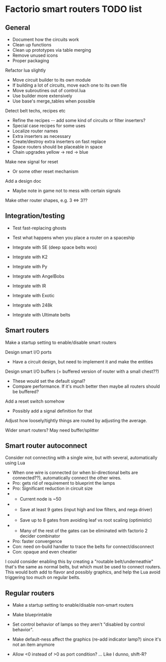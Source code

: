 # Factorio smart routers TODO list

## General
* Document how the circuits work
* Clean up functions
* Clean up prototypes via table merging
* Remove unused icons
* Proper packaging

Refactor lua slightly
* Move circuit builder to its own module
* If building a lot of circuits, move each one to its own file
* Move subroutines out of control.lua
* Use builder more extensively
* Use base's merge_tables when possible

Detect belt techs, recipes etc
* Refine the recipes -- add some kind of circuits or filter inserters?
* Special case recipes for some uses
* Localize router names
* Extra inserters as necessary
* Create/destroy extra inserters on fast replace
* Space routers should be placeable in space
* Chain upgrades yellow -> red -> blue

Make new signal for reset
* Or some other reset mechanism

Add a design doc
* Maybe note in game not to mess with certain signals

Make other router shapes, e.g. 3 <=> 3??

## Integration/testing

* Test fast-replacing ghosts
* Test what happens when you place a router on a spaceship

* Integrate with SE (deep space belts woo)
* Integrate with K2
* Integrate with Py
* Integrate with AngelBobs
* Integrate with IR
* Integrate with Exotic
* Integrate with 248k
* Integrate with Ultimate belts

## Smart routers
Make a startup setting to enable/disable smart routers

Design smart I/O ports
* Have a circuit design, but need to implement it and make the entities

Design smart I/O buffers (= buffered version of router with a small chest??)
* These would set the default signal?
* Compare performance.  If it's much better then maybe all routers should be buffered?

Add a reset switch somehow
* Possibly add a signal definition for that

Adjust how loosely/tightly things are routed by adjusting the average.

Wider smart routers?  May need buffer/splitter

## Smart router autoconnect

Consider not connecting with a single wire, but with several, automatically using Lua
* When one wire is connected (or when bi-directional belts are connected??), automatically connect the other wires.
* Pro: gets rid of requirement to blueprint the lamps
* Pro: Significant reduction in circuit size
* * Current node is ~50
* * Save at least 9 gates (input high and low filters, and nega driver)
* * Save up to 8 gates from avoiding leaf vs root scaling (optimistic)
* * Many of the rest of the gates can be eliminated with factorio 2 decider combinator
* Pro: faster convergence
* Con: need on-build handler to trace the belts for connect/disconnect
* Con: opaque and even cheatier

I could consider enabling this by creating a "routable belt/underneathie" that's the same as normal belts, but which must be used to connect routers.  This would both add to flavor and possibly graphics, and help the Lua avoid triggering too much on regular belts.

## Regular routers
* Make a startup setting to enable/disable non-smart routers

* Make blueprintable
* Set control behavior of lamps so they aren't "disabled by control behavior".
* Make default-ness affect the graphics (re-add indicator lamp?) since it's not an item anymore

* Allow <0 instead of >0 as port condition? ... Like I dunno, shift-R?
